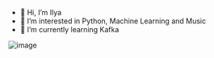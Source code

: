 - 👋 Hi, I’m Ilya
- 👀 I’m interested in Python, Machine Learning and Music
- 🌱 I’m currently learning Kafka

![image](https://www.codewars.com/users/invk007/badges/small)

<!---
invk007/invk007 is a ✨ special ✨ repository because its `README.md` (this file) appears on your GitHub profile.
You can click the Preview link to take a look at your changes.
--->
